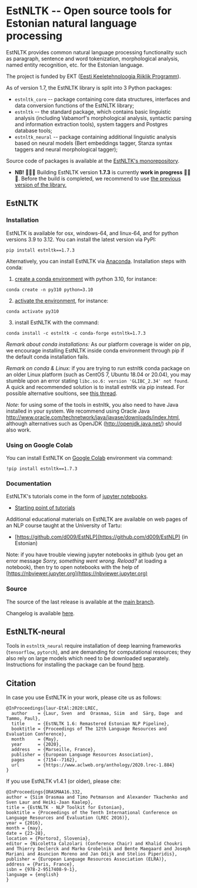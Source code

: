 EstNLTK -- Open source tools for Estonian natural language processing
=====================================================================

EstNLTK provides common natural language processing functionality such as paragraph, sentence and word tokenization,
morphological analysis, named entity recognition, etc. for the Estonian language.

The project is funded by EKT ([Eesti Keeletehnoloogia Riiklik Programm](https://www.keeletehnoloogia.ee/)).

As of version 1.7, the EstNLTK library is split into 3 Python packages:

* `estnltk_core` -- package containing core data structures, interfaces and data conversion functions of the EstNLTK library;
* `estnltk` -- the standard package, which contains basic linguistic analysis (including Vabamorf's morphological analysis, syntactic parsing and information extraction tools), system taggers and Postgres database tools;
* `estnltk_neural` -- package containing additional linguistic analysis based on neural models (Bert embeddings tagger, Stanza syntax taggers and neural morphological tagger);

Source code of packages is available at the [EstNLTK's monorepository](https://github.com/estnltk/estnltk/tree/main).  

* **NB!** 🚧🚧🚧 Building EstNLTK version **1.7.3** is currently **work in progress**  🚧🚧🚧. Before the build is completed, we recommend to use [the previous version of the library.](https://github.com/estnltk/estnltk/tree/4236f2033110d2bf20fc7f565950c0a2170f8573) 

## EstNLTK

### Installation

EstNLTK is available for osx, windows-64, and linux-64, and for python versions 3.9 to 3.12. 
You can install the latest version via PyPI:

```
pip install estnltk==1.7.3
```

Alternatively, you can install EstNLTK via [Anaconda](https://www.anaconda.com/download). Installation steps with conda:

1. [create a conda environment](https://conda.io/projects/conda/en/latest/user-guide/tasks/manage-environments.html#creating-an-environment-with-commands) with python 3.10, for instance:
```
conda create -n py310 python=3.10
```

2. [activate the environment](https://conda.io/projects/conda/en/latest/user-guide/tasks/manage-environments.html#activating-an-environment), for instance:
```
conda activate py310
```

3. install EstNLTK with the command:
```
conda install -c estnltk -c conda-forge estnltk=1.7.3
```

_Remark about conda installations:_ As our platform coverage is wider on pip, we encourage installing EstNLTK inside conda environment through pip if the default conda installation fails.  

_Remark on conda & Linux:_ if you are trying to run estnltk conda package on an older Linux platform (such as CentOS 7, Ubuntu 18.04 or 20.04), you may stumble upon an error stating `libc.so.6: version 'GLIBC_2.34' not found`. A quick and recommended solution is to install estnltk via pip instead. For possible alternative soultions, see [this thread](https://github.com/huggingface/tokenizers/issues/585).

_Note_: for using some of the tools in estnltk, you also need to have Java installed in your system. We recommend using Oracle Java http://www.oracle.com/technetwork/java/javase/downloads/index.html, although alternatives such as OpenJDK (http://openjdk.java.net/) should also work.

### Using on Google Colab

You can install EstNLTK on [Google Colab](https://colab.research.google.com) environment via command:

```
!pip install estnltk==1.7.3
```

### Documentation

EstNLTK's tutorials come in the form of [jupyter notebooks](http://jupyter.org).

  * [Starting point of tutorials](https://github.com/estnltk/estnltk/tree/main/tutorials)
  
Additional educational materials on EstNLTK are available on web pages of an NLP course taught at the University of Tartu:

  * [https://github.com/d009/EstNLP](https://github.com/d009/EstNLP) (in Estonian)


Note: if you have trouble viewing jupyter notebooks in github (you get an error message _Sorry, something went wrong. Reload?_ at loading a notebook), then try to open notebooks with the help of [https://nbviewer.jupyter.org](https://nbviewer.jupyter.org)

### Source

The source of the last release is available at the [main branch](https://github.com/estnltk/estnltk/tree/main).

Changelog is available [here](https://github.com/estnltk/estnltk/blob/main/CHANGELOG.md).

## EstNLTK-neural

Tools in `estnltk_neural` require installation of deep learning frameworks (`tensorflow`, `pytorch`), and are demanding for computational resources; they also rely on large models which need to be downloaded separately. 
Instructions for installing the package can be found [here](https://github.com/estnltk/estnltk/blob/main/estnltk_neural/README.md).

## Citation

In case you use EstNLTK in your work, please cite us as follows:

    @InProceedings{laur-EtAl:2020:LREC,
      author    = {Laur, Sven  and  Orasmaa, Siim  and  Särg, Dage  and  Tammo, Paul},
      title     = {EstNLTK 1.6: Remastered Estonian NLP Pipeline},
      booktitle = {Proceedings of The 12th Language Resources and Evaluation Conference},
      month     = {May},
      year      = {2020},
      address   = {Marseille, France},
      publisher = {European Language Resources Association},
      pages     = {7154--7162},
      url       = {https://www.aclweb.org/anthology/2020.lrec-1.884}
    }

If you use EstNLTK v1.4.1 (or older), please cite:

    @InProceedings{ORASMAA16.332,
    author = {Siim Orasmaa and Timo Petmanson and Alexander Tkachenko and Sven Laur and Heiki-Jaan Kaalep},
    title = {EstNLTK - NLP Toolkit for Estonian},
    booktitle = {Proceedings of the Tenth International Conference on Language Resources and Evaluation (LREC 2016)},
    year = {2016},
    month = {may},
    date = {23-28},
    location = {Portorož, Slovenia},
    editor = {Nicoletta Calzolari (Conference Chair) and Khalid Choukri and Thierry Declerck and Marko Grobelnik and Bente Maegaard and Joseph Mariani and Asuncion Moreno and Jan Odijk and Stelios Piperidis},
    publisher = {European Language Resources Association (ELRA)},
    address = {Paris, France},
    isbn = {978-2-9517408-9-1},
    language = {english}
    }
